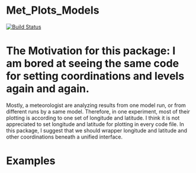 # Met_Plots_Models

[![Build Status](https://travis-ci.org/zhujinxuan/Met_Plots_Models.jl.svg?branch=master)](https://travis-ci.org/zhujinxuan/Met_Plots_Models.jl)

# The Motivation for this package: I am bored at seeing the same code for setting coordinations and levels again and again.
Mostly, a meteorologist are analyzing results from one model run, or from different runs by a same model.  Therefore, in one experiment, most of their plotting is according to one set of longitude and latitude.  I think it is not appreciated to set longitude and latitude for plotting in every code file.  In this package, I suggest that we should wrapper longitude and latitude and other coordinations beneath a unified interface.

# Examples
